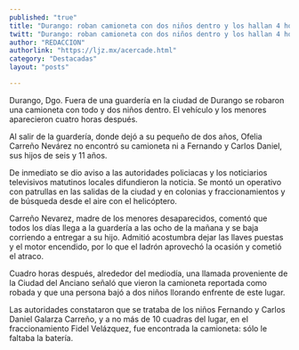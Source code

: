 ```yaml
---
published: "true"
title: "Durango: roban camioneta con dos niños dentro y los hallan 4 horas después"
twitt: "Durango: roban camioneta con dos niños dentro y los hallan 4 horas después"
author: "REDACCION"
authorlink: "https://ljz.mx/acercade.html"
category: "Destacadas"
layout: "posts"

---
```



  Durango, Dgo. Fuera de una guardería en la ciudad de Durango se robaron una camioneta con todo y dos niños dentro. El vehículo y los menores aparecieron cuatro horas después.



  Al salir de la guardería, donde dejó a su pequeño de dos años, Ofelia Carreño Nevárez no encontró su camioneta ni a Fernando y Carlos Daniel, sus hijos de seis y 11 años.



  De inmediato se dio aviso a las autoridades policiacas y los noticiarios televisivos matutinos locales difundieron la noticia. Se montó un operativo con patrullas en las salidas de la ciudad y en colonias y fraccionamientos y de búsqueda desde el aire con el helicóptero.



  Carreño Nevarez, madre de los menores desaparecidos, comentó que todos los días llega a la guardería a las ocho de la mañana y se baja corriendo a entregar a su hijo. Admitió acostumbra dejar las llaves puestas y el motor encendido, por lo que el ladrón aprovechó la ocasión y cometió el atraco.



  Cuadro horas después, alrededor del mediodía, una llamada proveniente de la Ciudad del Anciano señaló que vieron la camioneta reportada como robada y que una persona bajó a dos niños llorando enfrente de este lugar.



  Las autoridades constataron que se trataba de los niños Fernando y Carlos Daniel Galarza Carreño, y a no más de 10 cuadras del lugar, en el fraccionamiento Fidel Velázquez, fue encontrada la camioneta: sólo le faltaba la batería.

